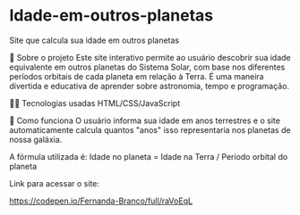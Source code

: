 # Idade-em-outros-planetas
Site que calcula sua idade em outros planetas

🌟 Sobre o projeto
Este site interativo permite ao usuário descobrir sua idade equivalente em outros planetas do Sistema Solar, com base nos diferentes períodos orbitais de cada planeta em relação à Terra. É uma maneira divertida e educativa de aprender sobre astronomia, tempo e programação.

👩‍💻 Tecnologias usadas
HTML/CSS/JavaScript

🚀 Como funciona
O usuário informa sua idade em anos terrestres e o site automaticamente calcula quantos "anos" isso representaria nos planetas de nossa galáxia.

A fórmula utilizada é:
Idade no planeta = Idade na Terra / Período orbital do planeta

Link para acessar o site:

https://codepen.io/Fernanda-Branco/full/raVoEqL

